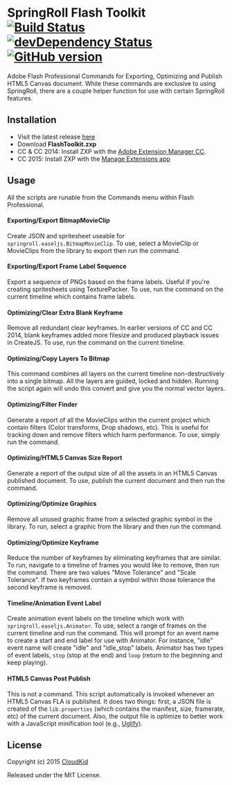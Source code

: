 # SpringRoll Flash Toolkit [![Build Status](https://travis-ci.org/SpringRoll/FlashToolkit.svg)](https://travis-ci.org/SpringRoll/FlashToolkit) [![devDependency Status](https://david-dm.org/SpringRoll/FlashToolkit/dev-status.svg)](https://david-dm.org/SpringRoll/FlashToolkit#info=devDependencies) [![GitHub version](https://badge.fury.io/gh/SpringRoll%2FFlashToolkit.svg)](http://badge.fury.io/gh/SpringRoll%2FFlashToolkit)

Adobe Flash Professional Commands for Exporting, Optimizing and Publish HTML5 Canvas document. While these commands are exclusive to using SpringRoll, there are a couple helper function for use with certain SpringRoll features.

## Installation

* Visit the latest release [here](https://github.com/SpringRoll/FlashToolkit/releases)
* Download **FlashToolkit.zxp** 
* CC & CC 2014: Install ZXP with the [Adobe Extension Manager CC](https://www.adobe.com/exchange/em_download/).
* CC 2015: Install ZXP with the  [Manage Extensions app](https://blogs.adobe.com/flashpro/installing-zxp-extensions-using-the-manage-extensions-utility/)

## Usage

All the scripts are runable from the Commands menu within Flash Professional.

#### Exporting/Export BitmapMovieClip

Create JSON and spritesheet useable for `springroll.easeljs.BitmapMovieClip`. To use, select a MovieClip or MovieClips from the library to export then run the command.

#### Exporting/Export Frame Label Sequence

Export a sequence of PNGs based on the frame labels. Useful if you're creating spritesheets using TexturePacker. To use, run the command on the current timeline which contains frame labels.

#### Optimizing/Clear Extra Blank Keyframe

Remove all redundant clear keyframes. In earlier versions of CC and CC 2014, blank keyframes added more filesize and produced playback issues in CreateJS. To use, run the command on the current timeline.

#### Optimizing/Copy Layers To Bitmap

This command combines all layers on the current timeline non-destructively into a single bitmap. All the layers are guided, locked and hidden. Running the script again will undo this convert and give you the normal vector layers. 

#### Optimizing/Filter Finder

Generate a report of all the MovieClips within the current project which contain filters (Color transforms, Drop shadows, etc). This is useful for tracking down and remove filters which harm performance. To use, simply run the command.

#### Optimizing/HTML5 Canvas Size Report

Generate a report of the output size of all the assets in an HTML5 Canvas published document. To use, publish the current document and then run the command.

#### Optimizing/Optimize Graphics

Remove all unused graphic frame from a selected graphic symbol in the library. To run, select a graphic from the library and then run the command.

#### Optimizing/Optimize Keyframe

Reduce the number of keyframes by eliminating keyframes that are similar. To run, navigate to a timeline of frames you would like to remove, then run the command. There are two values "Move Tolerance" and "Scale Tolerance". If two keyframes contain a symbol within those tolerance the second keyframe is removed. 

#### Timeline/Animation Event Label

Create animation event labels on the timeline which work with `springroll.easeljs.Animator`. To use, select a range of frames on the current timeline and run the command. This will prompt for an event name to create a start and end label for use with Animator. For instance, "idle" event name will create "idle" and "idle_stop" labels. Animator has two types of event labels, `stop` (stop at the end) and `loop` (return to the beginning and keep playing). 

#### HTML5 Canvas Post Publish

This is not a command. This script automatically is invoked whenever an HTML5 Canvas FLA is published. It does two things: first, a JSON file is created of the `lib.properties` (which contains the manifest, size, framerate, etc) of the current document. Also, the output file is optimize to better work with a JavaScript minification tool (e.g., [Uglify](https://github.com/mishoo/UglifyJS2)).

## License

Copyright (c) 2015 [CloudKid](https://github.com/cloudkidstudio)

Released under the MIT License.
